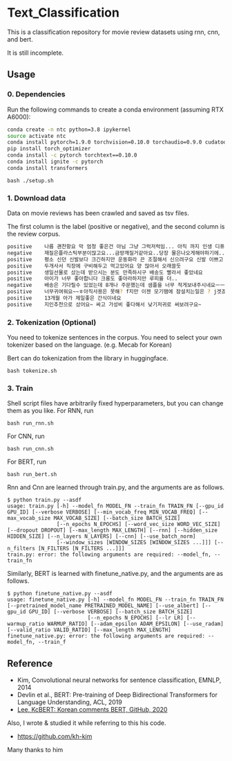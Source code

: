 # Text_Classification
This is a classification repository for movie review datasets using rnn, cnn, and bert.

It is still incomplete.
## Usage
### 0. Dependencies
Run the following commands to create a conda environment (assuming RTX A6000):
```bash
conda create -n ntc python=3.8 ipykernel
source activate ntc
conda install pytorch=1.9.0 torchvision=0.10.0 torchaudio=0.9.0 cudatoolkit=11.1 -c pytorch -c conda-forge
pip install torch_optimizer
conda install -c pytorch torchtext==0.10.0
conda install ignite -c pytorch
conda install transformers
```
```
bash ./setup.sh
```
### 1. Download data

Data on movie reviews has been crawled and saved as tsv files. 

The first column is the label (positive or negative), and the second column is the review corpus.

```bash
positive	나름 괜찬항요 막 엄청 좋은건 아님 그냥 그럭저럭임... 아직 까지 인생 디퓨져는 못찾은느낌
negative	재질은플라스틱부분이많고요...금방깨질거같아요..당장 물은나오게해야하기에..그냥설치했어요..지금도 조금은후회중.....
positive	평소 신던 신발보다 크긴하지만 운동화라 끈 조절해서 신으려구요 신발 이쁘고 편하네요
positive	두개사서 직장에 구비해두고 먹고있어요 양 많아서 오래쓸듯
positive	생일선물로 샀는데 받으시는 분도 만족하시구 배송도 빨라서 좋았네요
positive	아이가 너무 좋아합니다 크롱도 좋아라하지만 루피를 더..
negative	배송은 기다릴수 있었는데 8개나 주문했는데 샘플을 너무 적게보내주시네요ㅡㅡ;;
positive	너무귀여워요~~ㅎ아직사용은 못해? f지만 이젠 모기땜에 잠설치는일은 ? j겟죠
positive	13개월 아가 제일좋은 간식이네요
positive	지인추천으로 샀어요~ 싸고 가성비 좋다해서 낮기저귀로 써보려구요~
```

### 2. Tokenization (Optional)

You need to tokenize sentences in the corpus. You need to select your own tokenizer based on the language. (e.g. Mecab for Korean)

Bert can do tokenization from the library in huggingface.
```
bash tokenize.sh
```
### 3. Train
Shell script files have arbitrarily fixed hyperparameters, but you can change them as you like.
For RNN, run
```
bash run_rnn.sh
```
For CNN, run
```
bash run_cnn.sh
```
For BERT, run
```
bash run_bert.sh
```

Rnn and Cnn are learned through train.py, and the arguments are as follows.
```
$ python train.py --asdf
usage: train.py [-h] --model_fn MODEL_FN --train_fn TRAIN_FN [--gpu_id GPU_ID] [--verbose VERBOSE] [--min_vocab_freq MIN_VOCAB_FREQ] [--max_vocab_size MAX_VOCAB_SIZE] [--batch_size BATCH_SIZE]
                [--n_epochs N_EPOCHS] [--word_vec_size WORD_VEC_SIZE] [--dropout DROPOUT] [--max_length MAX_LENGTH] [--rnn] [--hidden_size HIDDEN_SIZE] [--n_layers N_LAYERS] [--cnn] [--use_batch_norm]
                [--window_sizes [WINDOW_SIZES [WINDOW_SIZES ...]]] [--n_filters [N_FILTERS [N_FILTERS ...]]]
train.py: error: the following arguments are required: --model_fn, --train_fn
```
Similarly, BERT is learned with finetune_native.py, and the arguments are as follows.
```
$ python finetune_native.py --asdf
usage: finetune_native.py [-h] --model_fn MODEL_FN --train_fn TRAIN_FN [--pretrained_model_name PRETRAINED_MODEL_NAME] [--use_albert] [--gpu_id GPU_ID] [--verbose VERBOSE] [--batch_size BATCH_SIZE]
                          [--n_epochs N_EPOCHS] [--lr LR] [--warmup_ratio WARMUP_RATIO] [--adam_epsilon ADAM_EPSILON] [--use_radam] [--valid_ratio VALID_RATIO] [--max_length MAX_LENGTH]
finetune_native.py: error: the following arguments are required: --model_fn, --train_f
```

## Reference

- Kim, Convolutional neural networks for sentence classification, EMNLP, 2014
- Devlin et al., BERT: Pre-training of Deep Bidirectional Transformers for Language Understanding, ACL, 2019
- [Lee, KcBERT: Korean comments BERT, GitHub, 2020](https://github.com/Beomi/KcBERT)

Also, I wrote & studied it while referring to this his code.
- https://github.com/kh-kim

Many thanks to him
